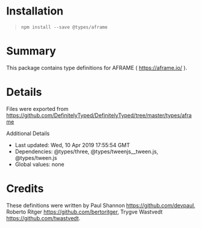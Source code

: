 # Installation
> `npm install --save @types/aframe`

# Summary
This package contains type definitions for AFRAME ( https://aframe.io/ ).

# Details
Files were exported from https://github.com/DefinitelyTyped/DefinitelyTyped/tree/master/types/aframe

Additional Details
 * Last updated: Wed, 10 Apr 2019 17:55:54 GMT
 * Dependencies: @types/three, @types/tweenjs__tween.js, @types/tween.js
 * Global values: none

# Credits
These definitions were written by Paul Shannon <https://github.com/devpaul>, Roberto Ritger <https://github.com/bertoritger>, Trygve Wastvedt <https://github.com/twastvedt>.
